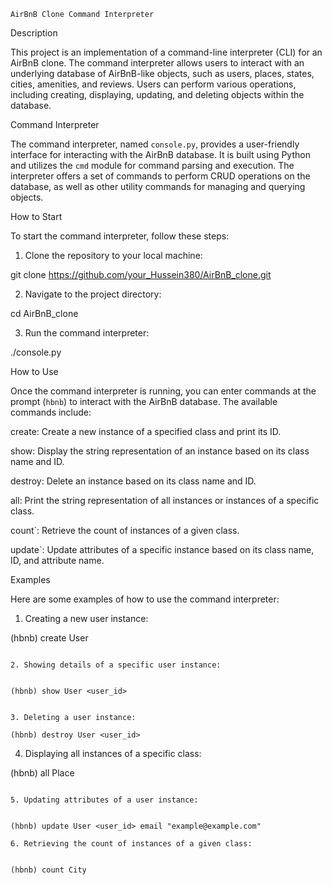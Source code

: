     AirBnB Clone Command Interpreter

 Description

This project is an implementation of a command-line interpreter (CLI) for an AirBnB clone. The command interpreter allows users to interact with an underlying database of AirBnB-like objects, such as users, places, states, cities, amenities, and reviews. Users can perform various operations, including creating, displaying, updating, and deleting objects within the database.

  Command Interpreter

The command interpreter, named `console.py`, provides a user-friendly interface for interacting with the AirBnB database. It is built using Python and utilizes the `cmd` module for command parsing and execution. The interpreter offers a set of commands to perform CRUD operations on the database, as well as other utility commands for managing and querying objects.

 How to Start

To start the command interpreter, follow these steps:

1. Clone the repository to your local machine:

git clone https://github.com/your_Hussein380/AirBnB_clone.git


2. Navigate to the project directory:


cd AirBnB_clone


3. Run the command interpreter:


./console.py


How to Use

Once the command interpreter is running, you can enter commands at the prompt (`hbnb`) to interact with the AirBnB database. The available commands include:

create: Create a new instance of a specified class and print its ID.

show: Display the string representation of an instance based on its class name and ID.

destroy: Delete an instance based on its class name and ID.

all: Print the string representation of all instances or instances of a specific class.

count`: Retrieve the count of instances of a given class.

update`: Update attributes of a specific instance based on its class name, ID, and attribute name.

Examples

Here are some examples of how to use the command interpreter:

1. Creating a new user instance:


(hbnb) create User
```

2. Showing details of a specific user instance:


(hbnb) show User <user_id>


3. Deleting a user instance:

(hbnb) destroy User <user_id>
```

4. Displaying all instances of a specific class:


(hbnb) all Place
```

5. Updating attributes of a user instance:


(hbnb) update User <user_id> email "example@example.com"

6. Retrieving the count of instances of a given class:


(hbnb) count City



